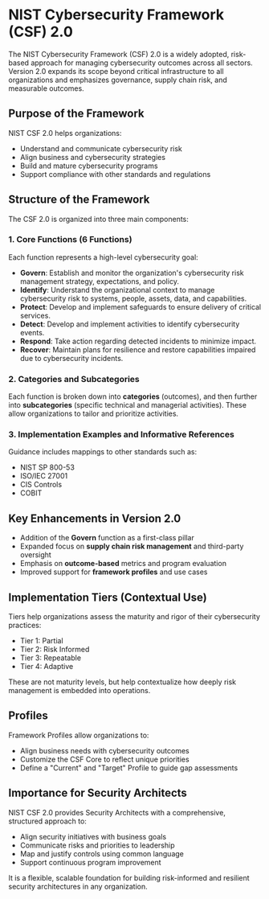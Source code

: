 # NIST Cybersecurity Framework (CSF) 2.0

The NIST Cybersecurity Framework (CSF) 2.0 is a widely adopted, risk-based approach for managing cybersecurity outcomes across all sectors. Version 2.0 expands its scope beyond critical infrastructure to all organizations and emphasizes governance, supply chain risk, and measurable outcomes.

## Purpose of the Framework

NIST CSF 2.0 helps organizations:
- Understand and communicate cybersecurity risk
- Align business and cybersecurity strategies
- Build and mature cybersecurity programs
- Support compliance with other standards and regulations

## Structure of the Framework

The CSF 2.0 is organized into three main components:

### 1. **Core Functions** (6 Functions)
Each function represents a high-level cybersecurity goal:

- **Govern**: Establish and monitor the organization's cybersecurity risk management strategy, expectations, and policy.
- **Identify**: Understand the organizational context to manage cybersecurity risk to systems, people, assets, data, and capabilities.
- **Protect**: Develop and implement safeguards to ensure delivery of critical services.
- **Detect**: Develop and implement activities to identify cybersecurity events.
- **Respond**: Take action regarding detected incidents to minimize impact.
- **Recover**: Maintain plans for resilience and restore capabilities impaired due to cybersecurity incidents.

### 2. **Categories and Subcategories**
Each function is broken down into **categories** (outcomes), and then further into **subcategories** (specific technical and managerial activities). These allow organizations to tailor and prioritize activities.

### 3. **Implementation Examples and Informative References**
Guidance includes mappings to other standards such as:
- NIST SP 800-53
- ISO/IEC 27001
- CIS Controls
- COBIT

## Key Enhancements in Version 2.0

- Addition of the **Govern** function as a first-class pillar
- Expanded focus on **supply chain risk management** and third-party oversight
- Emphasis on **outcome-based** metrics and program evaluation
- Improved support for **framework profiles** and use cases

## Implementation Tiers (Contextual Use)
Tiers help organizations assess the maturity and rigor of their cybersecurity practices:

- Tier 1: Partial
- Tier 2: Risk Informed
- Tier 3: Repeatable
- Tier 4: Adaptive

These are not maturity levels, but help contextualize how deeply risk management is embedded into operations.

## Profiles
Framework Profiles allow organizations to:
- Align business needs with cybersecurity outcomes
- Customize the CSF Core to reflect unique priorities
- Define a "Current" and "Target" Profile to guide gap assessments

## Importance for Security Architects

NIST CSF 2.0 provides Security Architects with a comprehensive, structured approach to:
- Align security initiatives with business goals
- Communicate risks and priorities to leadership
- Map and justify controls using common language
- Support continuous program improvement

It is a flexible, scalable foundation for building risk-informed and resilient security architectures in any organization.

